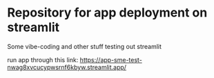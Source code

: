 # Repository for app deployment on streamlit

Some vibe-coding and other stuff testing out streamlit

run app through this link:
https://app-sme-test-nwag8xvcucypwsrnf6kbyw.streamlit.app/
